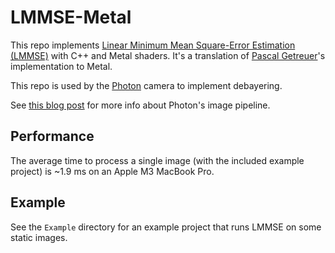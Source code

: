 # LMMSE-Metal

This repo implements [Linear Minimum Mean Square-Error Estimation (LMMSE)](https://www4.comp.polyu.edu.hk/~cslzhang/paper/LMMSEdemosaicing.pdf) with C++ and Metal shaders. It's a translation of [Pascal Getreuer](https://www.ipol.im/pub/art/2011/g_zwld/)'s implementation to Metal.

This repo is used by the [Photon](https://toaster.llc/photon) camera to implement debayering.

See [this blog post](http://toaster.llc/blog/image-pipeline) for more info about Photon's image pipeline.



## Performance

The average time to process a single image (with the included example project) is ~1.9 ms on an Apple M3 MacBook Pro.


## Example

See the `Example` directory for an example project that runs LMMSE on some static images.

